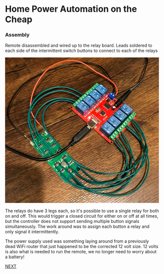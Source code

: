 # Home Power Automation on the Cheap
### Assembly

Remote disassembled and wired up to the relay board. Leads soldered to each side of the intermittent switch buttons to connect to each of the relays

![Assembled](/docs/images/assembled.png)

The relays do have 3 legs each, so it's possible to use a single relay for both on and off. This would trigger a closed circuit for either on or off at all times, but the controller does not support sending multiple button signals simultaneously. The work around was to assign each button a relay and only signal it intermittently.

The power supply used was something laying around from a previously dead WiFi router that just happened to be the corrected 12 volt size. 12 volts is also what is needed to run the remote, we no longer need to worry about a battery!

[NEXT](/docs/assembly.md)
